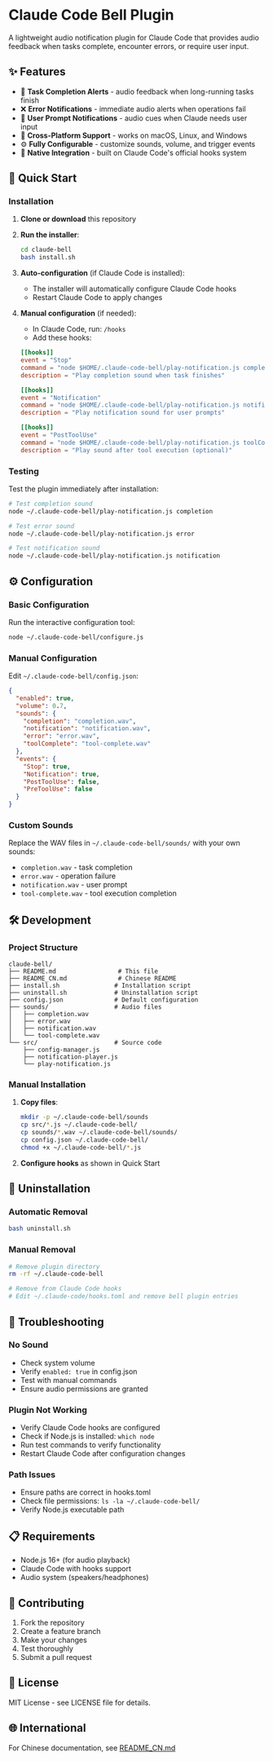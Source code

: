 # Claude Code Bell Plugin

A lightweight audio notification plugin for Claude Code that provides audio feedback when tasks complete, encounter errors, or require user input.

## ✨ Features

- 🔔 **Task Completion Alerts** - audio feedback when long-running tasks finish
- ❌ **Error Notifications** - immediate audio alerts when operations fail
- 🔔 **User Prompt Notifications** - audio cues when Claude needs user input
- 🎵 **Cross-Platform Support** - works on macOS, Linux, and Windows
- ⚙️ **Fully Configurable** - customize sounds, volume, and trigger events
- 🔗 **Native Integration** - built on Claude Code's official hooks system

## 🚀 Quick Start

### Installation

1. **Clone or download** this repository
2. **Run the installer**:
   ```bash
   cd claude-bell
   bash install.sh
   ```

3. **Auto-configuration** (if Claude Code is installed):
   - The installer will automatically configure Claude Code hooks
   - Restart Claude Code to apply changes

4. **Manual configuration** (if needed):
   - In Claude Code, run: `/hooks`
   - Add these hooks:
   ```toml
   [[hooks]]
   event = "Stop"
   command = "node $HOME/.claude-code-bell/play-notification.js completion"
   description = "Play completion sound when task finishes"

   [[hooks]]
   event = "Notification"
   command = "node $HOME/.claude-code-bell/play-notification.js notification"
   description = "Play notification sound for user prompts"

   [[hooks]]
   event = "PostToolUse"
   command = "node $HOME/.claude-code-bell/play-notification.js toolComplete"
   description = "Play sound after tool execution (optional)"
   ```

### Testing

Test the plugin immediately after installation:

```bash
# Test completion sound
node ~/.claude-code-bell/play-notification.js completion

# Test error sound
node ~/.claude-code-bell/play-notification.js error

# Test notification sound
node ~/.claude-code-bell/play-notification.js notification
```

## ⚙️ Configuration

### Basic Configuration

Run the interactive configuration tool:
```bash
node ~/.claude-code-bell/configure.js
```

### Manual Configuration

Edit `~/.claude-code-bell/config.json`:

```json
{
  "enabled": true,
  "volume": 0.7,
  "sounds": {
    "completion": "completion.wav",
    "notification": "notification.wav",
    "error": "error.wav",
    "toolComplete": "tool-complete.wav"
  },
  "events": {
    "Stop": true,
    "Notification": true,
    "PostToolUse": false,
    "PreToolUse": false
  }
}
```

### Custom Sounds

Replace the WAV files in `~/.claude-code-bell/sounds/` with your own sounds:
- `completion.wav` - task completion
- `error.wav` - operation failure
- `notification.wav` - user prompt
- `tool-complete.wav` - tool execution completion

## 🛠️ Development

### Project Structure

```
claude-bell/
├── README.md                 # This file
├── README_CN.md              # Chinese README
├── install.sh               # Installation script
├── uninstall.sh             # Uninstallation script
├── config.json              # Default configuration
├── sounds/                  # Audio files
│   ├── completion.wav
│   ├── error.wav
│   ├── notification.wav
│   └── tool-complete.wav
└── src/                     # Source code
    ├── config-manager.js
    ├── notification-player.js
    └── play-notification.js
```

### Manual Installation

1. **Copy files**:
   ```bash
   mkdir -p ~/.claude-code-bell/sounds
   cp src/*.js ~/.claude-code-bell/
   cp sounds/*.wav ~/.claude-code-bell/sounds/
   cp config.json ~/.claude-code-bell/
   chmod +x ~/.claude-code-bell/*.js
   ```

2. **Configure hooks** as shown in Quick Start

## 🧹 Uninstallation

### Automatic Removal
```bash
bash uninstall.sh
```

### Manual Removal
```bash
# Remove plugin directory
rm -rf ~/.claude-code-bell

# Remove from Claude Code hooks
# Edit ~/.claude-code/hooks.toml and remove bell plugin entries
```

## 🔧 Troubleshooting

### No Sound
- Check system volume
- Verify `enabled: true` in config.json
- Test with manual commands
- Ensure audio permissions are granted

### Plugin Not Working
- Verify Claude Code hooks are configured
- Check if Node.js is installed: `which node`
- Run test commands to verify functionality
- Restart Claude Code after configuration changes

### Path Issues
- Ensure paths are correct in hooks.toml
- Check file permissions: `ls -la ~/.claude-code-bell/`
- Verify Node.js executable path

## 📋 Requirements

- Node.js 16+ (for audio playback)
- Claude Code with hooks support
- Audio system (speakers/headphones)

## 🤝 Contributing

1. Fork the repository
2. Create a feature branch
3. Make your changes
4. Test thoroughly
5. Submit a pull request

## 📄 License

MIT License - see LICENSE file for details.

## 🌐 International

For Chinese documentation, see [README_CN.md](README_CN.md)